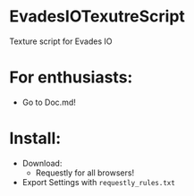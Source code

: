 # EvadesIOTexutreScript
Texture script for Evades IO
# For enthusiasts:
* Go to Doc.md!
# Install:
* Download:
    * Requestly for all browsers!
* Export Settings with `requestly_rules.txt`
